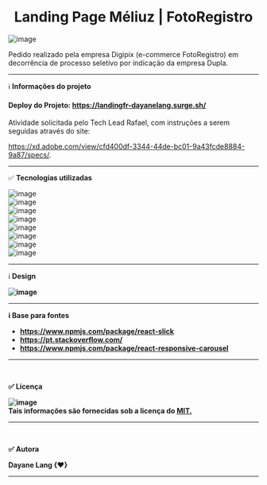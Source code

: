 #  
<h1 align="center">Landing Page Méliuz | FotoRegistro</h1>

![image](https://user-images.githubusercontent.com/77943169/140250732-adfe0131-2f07-467c-b77c-555a0bae816b.png)
<br>

Pedido realizado pela empresa Digipix (e-commerce FotoRegistro) em decorrência de processo seletivo por indicação da empresa Dupla.

**********

ℹ️ <b>Informações do projeto</b>

#### Deploy do Projeto: https://landingfr-dayanelang.surge.sh/

Atividade solicitada pelo Tech Lead Rafael, com instruções a serem seguidas através do site:

 https://xd.adobe.com/view/cfd400df-3344-44de-bc01-9a43fcde8884-9a87/specs/.

**********

✅ <b>Tecnologias utilizadas</b>

![image](https://user-images.githubusercontent.com/77943169/134592521-89af998d-30a8-45fb-9ec0-a8e8d99308b9.png)
<br/>
![image](https://user-images.githubusercontent.com/77943169/140412888-ca47b652-1b92-4d98-9678-519966716af5.png)
<br/>
![image](https://user-images.githubusercontent.com/77943169/134592591-5f491410-1762-42f4-8416-bb12de311a6e.png)
<br/>
![image](https://user-images.githubusercontent.com/77943169/137235402-1b218f64-f4e5-40b7-9752-bf779186b6a0.png)
<br/>
![image](https://user-images.githubusercontent.com/77943169/137235431-7b983686-d3df-4e1a-a805-c5b46e8f4fed.png)
<br/>
![image](https://user-images.githubusercontent.com/77943169/137235522-22ba4a8a-0d44-4372-a39d-6b28b6b2bae0.png)
<br/>
![image](https://user-images.githubusercontent.com/77943169/134592899-dd7d250b-f72c-4816-9386-453701ed6fba.png)
<br/>
![image](https://user-images.githubusercontent.com/77943169/140413705-114486b6-4b78-48ec-92c2-ef21e774665c.png)
<br/>
*******

ℹ️ <b>Design<b/>
  
  ![image](https://user-images.githubusercontent.com/77943169/140414707-ee5f75bc-6ba5-4b86-9331-34350ec2972f.png)
 <br/>
  
 *******

ℹ️ <b>Base para fontes<b/>
  
  - https://www.npmjs.com/package/react-slick <br/>
  - https://pt.stackoverflow.com/ <br/>
  - https://www.npmjs.com/package/react-responsive-carousel <br/>
 *******
<br/>

✅ <b>Licença<b/>

![image](https://user-images.githubusercontent.com/77943169/134589674-675ceb99-479a-43e8-9c45-2067aa0d3c85.png) <br/>
Tais informações são fornecidas sob a licença do [MIT.](https://github.com/vhesener/Closures/blob/master/LICENSE) 

*****
<br/>

✅ <b>Autora<b/>

Dayane Lang {♥}
<br/>
 ********



